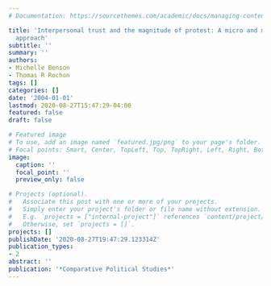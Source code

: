 ```yaml
---
# Documentation: https://sourcethemes.com/academic/docs/managing-content/

title: 'Interpersonal trust and the magnitude of protest: A micro and macro level
  approach'
subtitle: ''
summary: ''
authors:
- Michelle Benson
- Thomas R Rochon
tags: []
categories: []
date: '2004-01-01'
lastmod: 2020-08-27T15:47:29-04:00
featured: false
draft: false

# Featured image
# To use, add an image named `featured.jpg/png` to your page's folder.
# Focal points: Smart, Center, TopLeft, Top, TopRight, Left, Right, BottomLeft, Bottom, BottomRight.
image:
  caption: ''
  focal_point: ''
  preview_only: false

# Projects (optional).
#   Associate this post with one or more of your projects.
#   Simply enter your project's folder or file name without extension.
#   E.g. `projects = ["internal-project"]` references `content/project/deep-learning/index.md`.
#   Otherwise, set `projects = []`.
projects: []
publishDate: '2020-08-27T19:47:29.123314Z'
publication_types:
- 2
abstract: ''
publication: '*Comparative Political Studies*'
---
```

